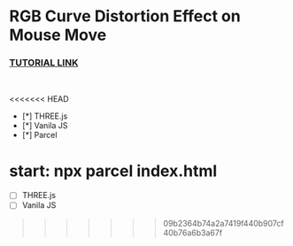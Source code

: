 # RGB Curve Distortion Effect on Mouse Move

### [TUTORIAL LINK](https://youtu.be/V8GnInBUMLo)

<br>

<<<<<<< HEAD
- [*] THREE.js
- [*] Vanila JS
- [*] Parcel

start: npx parcel index.html
=======
- [ ] THREE.js
- [ ] Vanila JS
>>>>>>> 09b2364b74a2a7419f440b907cf40b76a6b3a67f
